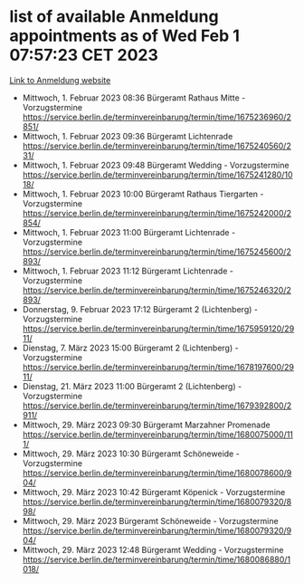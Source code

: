 # list of available Anmeldung appointments as of Wed Feb  1 07:57:23 CET 2023
[Link to Anmeldung website](https://service.berlin.de/terminvereinbarung/termin/tag.php?termin=0&anliegen[]=120686&dienstleisterlist=122210,122217,327316,122219,327312,122227,327314,122231,327346,122243,327348,122252,329742,122260,329745,122262,329748,122254,329751,122271,327278,122273,327274,122277,327276,330436,122280,327294,122282,327290,122284,327292,327539,122291,327270,122285,327266,122286,327264,122296,327268,150230,329760,122301,327282,122297,327286,122294,327284,122312,329763,122314,329775,122304,327330,122311,327334,122309,327332,122281,327352,122279,329772,122276,327324,122274,327326,122267,329766,122246,327318,122251,327320,122257,327322,122208,327298,122226,327300,121362,121364&herkunft=http%3A%2F%2Fservice.berlin.de%2Fdienstleistung%2F120686%2F)
- Mittwoch, 1. Februar 2023 08:36 Bürgeramt Rathaus Mitte - Vorzugstermine https://service.berlin.de/terminvereinbarung/termin/time/1675236960/2851/
- Mittwoch, 1. Februar 2023 09:36 Bürgeramt Lichtenrade https://service.berlin.de/terminvereinbarung/termin/time/1675240560/231/
- Mittwoch, 1. Februar 2023 09:48 Bürgeramt Wedding - Vorzugstermine https://service.berlin.de/terminvereinbarung/termin/time/1675241280/1018/
- Mittwoch, 1. Februar 2023 10:00 Bürgeramt Rathaus Tiergarten - Vorzugstermine https://service.berlin.de/terminvereinbarung/termin/time/1675242000/2854/
- Mittwoch, 1. Februar 2023 11:00 Bürgeramt Lichtenrade - Vorzugstermine https://service.berlin.de/terminvereinbarung/termin/time/1675245600/2893/
- Mittwoch, 1. Februar 2023 11:12 Bürgeramt Lichtenrade - Vorzugstermine https://service.berlin.de/terminvereinbarung/termin/time/1675246320/2893/
- Donnerstag, 9. Februar 2023 17:12 Bürgeramt 2 (Lichtenberg) - Vorzugstermine https://service.berlin.de/terminvereinbarung/termin/time/1675959120/2911/
- Dienstag, 7. März 2023 15:00 Bürgeramt 2 (Lichtenberg) - Vorzugstermine https://service.berlin.de/terminvereinbarung/termin/time/1678197600/2911/
- Dienstag, 21. März 2023 11:00 Bürgeramt 2 (Lichtenberg) - Vorzugstermine https://service.berlin.de/terminvereinbarung/termin/time/1679392800/2911/
- Mittwoch, 29. März 2023 09:30 Bürgeramt Marzahner Promenade https://service.berlin.de/terminvereinbarung/termin/time/1680075000/111/
- Mittwoch, 29. März 2023 10:30 Bürgeramt Schöneweide - Vorzugstermine https://service.berlin.de/terminvereinbarung/termin/time/1680078600/904/
- Mittwoch, 29. März 2023 10:42 Bürgeramt Köpenick - Vorzugstermine https://service.berlin.de/terminvereinbarung/termin/time/1680079320/898/
- Mittwoch, 29. März 2023  Bürgeramt Schöneweide - Vorzugstermine https://service.berlin.de/terminvereinbarung/termin/time/1680079320/904/
- Mittwoch, 29. März 2023 12:48 Bürgeramt Wedding - Vorzugstermine https://service.berlin.de/terminvereinbarung/termin/time/1680086880/1018/
